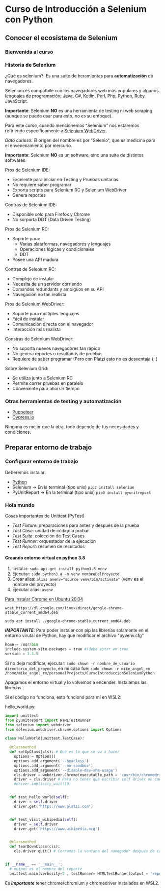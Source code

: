 # Curso de Introducción a Selenium con Python

## Conocer el ecosistema de Selenium

### Bienvenida al curso

### Historia de Selenium

¿Qué es selenium?: Es una suite de heramientas para **automatización** de navegadores.

Selenium es compatbile con los navegadores web más populares y algunos lenguajes de programación; Java, C#, Kotlin, Perl, Php, Python, Ruby, JavaScript.

**Importante**: Selenium **NO** es una herramienta de testing ni web scraping (aunque se puede usar para esto, no es su enfoque).

Para este curso, cuando mencionemos "Selenium" nos estaremos refiriendo específicamente a [Selenium WebDriver](https://www.selenium.dev/).

*Dato curioso*: El origen del nombre es por "Selenio", que es medicina para el envenenamiento por mercurio.

**Importante**: Selenium **NO** es un software, sino una suite de distintos softwares.

Pros de Selenium IDE:

- Excelente para iniciar en Testing y Pruebas unitarias
- No requiere saber programar
- Exporta scripts para Selenium RC y Selenium WebDriver
- Genera reportes

Contras de Selenium IDE:

- Disponible solo para Firefox y Chrome
- No sorporta DDT (Data Driven Testing)

Pros de Selenium RC:

- Soporte para:
  - Varias plataformas, navegadores y lenguajes
  - Operaciones lógicas y condicionales
  - DDT
- Posee una API madura

Contras de Selenium RC:

- Complejo de instalar
- Necesita de un servidor corriendo
- Comandos redundants y ambigüos en su API
- Navegación no tan realista

Pros de Selenium WebDriver:

- Soporte para múltiples lenguajes
- Fácil de instalar
- Comunicación directa con el navegador
- Interacción más realista

Constras de Selenium WebDriver:

- No soporta nuevos navegadores tan rápido
- No genera reportes o resultados de pruebas
- Requiere de saber programar (Pero con Platzi esto no es desventaja (; )

Sobre Selenium Grid:

- Se utiliza junto a Selenium RC
- Permite correr pruebas en paralelo
- Conveniente para ahorrar tiempo

### Otras herramientas de testing y automatización

- [Puppeteer](https://pptr.dev/)
- [Cypress.io](https://www.cypress.io/)

Ninguna es mejor que la otra, todo depende de tus necesidades y condiciones.

## Preparar entorno de trabajo

### Configurar entorno de trabajo

Deberemos instalar:

- [Python](https://www.python.org/downloads/)
- Selenium -> En la terminal (tipo unix) `pip3 install selenium`
- PyUnitReport -> En la terminal (tipo unix) `pip3 install pyunitreport`

### Hola mundo

Cosas importantes de Unittest (PyTest)

- *Test Fixture*: preparaciones para antes y después de la prueba
- *Test Case*: unidad de código a probar
- *Test Suite*: colección de Test Cases
- *Test Runner*: orquestador de la ejecución
- *Test Report*: resumen de resultados

#### Creando entorno virtual en python 3.8

1. Instalar: `sudo apt-get install python3.8-venv`
2. Ejecutar: `sudo python3.8 -m venv nombreDelProyecto`
3. Crear alias: `alias avenv="source venv/bin/activate"` (venv es el nombre del proyecto)
4. Ejecutar alias: `avenv`

[Para instalar Chrome en Ubuntu 20.04](https://linuxize.com/post/how-to-install-google-chrome-web-browser-on-ubuntu-20-04/)

`wget https://dl.google.com/linux/direct/google-chrome-stable_current_amd64.deb`

`sudo apt install ./google-chrome-stable_current_amd64.deb`

***IMPORTANTE***: Para poder instalar con pip las librerías solamente en el entorno virutal de Python, hay que modificar el archivo "pyvenv.cfg"

```python
home = /usr/bin
include-system-site-packages = true #!debe estar en true
version = 3.8.5
```

Si no deja modificar, ejecutar: `sudo chown -r nombre_de_usuario directorio_del_proyecto`, en mi caso fue: `sudo chown -r mike_angel_rm /home/mike_angel_rm/personalProjects/CursoIntroduccionSeleniumPython`

Apagamos el entorno virtual y lo volvemos a encender. Instalamos las librerías.

Si el código no funciona, esto funcionó para mí en WSL2:

hello_world.py:

```python
import unittest
from pyunitreport import HTMLTestRunner
from selenium import webdriver
from selenium.webdriver.chrome.options import Options

class HelloWorld(unittest.TestCase):

  @classmethod
  def setUpClass(cls): # Qué es lo que se va a hacer
    options = Options()
    options.add_argument('--headless')
    options.add_argument('--no-sandbox')
    options.add_argument('--disable-dev-shm-usage')
    cls.driver = webdriver.Chrome(executable_path = '/usr/bin/chromedriver' , options=options) #Ruta de driver en unix
    driver = cls.driver # Para no tener que escribir self driver en cada línea
    #driver.implicity_wait(10)


  def test_hello_world(self):
    driver = self.driver
    driver.get('https://www.platzi.com')


  def test_visit_wikipedia(self):
    driver = self.driver
    driver.get('https://www.wikipedia.org')


  @classmethod
  def tearDownClass(cls):
    cls.driver.quit() # Cerramos la ventana del navegador después de cada prueba


if __name__ == '__main__':
  # output es el nombre del reporte
  unittest.main(verbosity=2 , testRunner= HTMLTestRunner(output = 'reportes', report_name='hello-world-report'))
```

Es ***importante*** tener chrome/chromium y chromedriver instalados en WSL2.
